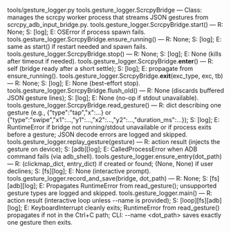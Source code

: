 tools/gesture_logger.py
tools.gesture_logger.ScrcpyBridge — Class: manages the scrcpy worker process that streams JSON gestures from scrcpy_adb_input_bridge.py.
tools.gesture_logger.ScrcpyBridge.start() — R: None; S: [log]; E: OSError if process spawn fails.
tools.gesture_logger.ScrcpyBridge.ensure_running() — R: None; S: [log]; E: same as start() if restart needed and spawn fails.
tools.gesture_logger.ScrcpyBridge.stop() — R: None; S: [log]; E: None (kills after timeout if needed).
tools.gesture_logger.ScrcpyBridge.__enter__() — R: self (bridge ready after a short settle); S: [log]; E: propagate from ensure_running().
tools.gesture_logger.ScrcpyBridge.__exit__(exc_type, exc, tb) — R: None; S: [log]; E: None (best-effort stop).
tools.gesture_logger.ScrcpyBridge.flush_old() — R: None (discards buffered JSON gesture lines); S: [log]; E: None (no-op if stdout unavailable).
tools.gesture_logger.ScrcpyBridge.read_gesture() — R: dict describing one gesture (e.g., {"type":"tap","x":...} or {"type":"swipe","x1":...,"y1":...,"x2":...,"y2":...,"duration_ms":...}); S: [log]; E: RuntimeError if bridge not running/stdout unavailable or if process exits before a gesture; JSON decode errors are logged and skipped.
tools.gesture_logger.replay_gesture(gesture) — R: action result (injects the gesture on device); S: [adb][log]; E: CalledProcessError when ADB command fails (via adb_shell).
tools.gesture_logger.ensure_entry(dot_path) — R: (clickmap_dict, entry_dict) if created or found; (None, None) if user declines; S: [fs][log]; E: None (interactive prompt).
tools.gesture_logger.record_and_save(bridge, dot_path) — R: None; S: [fs][adb][log]; E: Propagates RuntimeError from read_gesture(); unsupported gesture types are logged and skipped.
tools.gesture_logger.main() — R: action result (interactive loop unless --name is provided); S: [loop][fs][adb][log]; E: KeyboardInterrupt cleanly exits; RuntimeError from read_gesture() propagates if not in the Ctrl+C path; CLI: --name <dot_path> saves exactly one gesture then exits.
